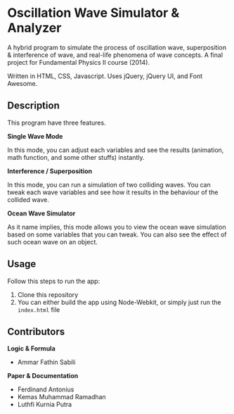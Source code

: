 Oscillation Wave Simulator & Analyzer
=====================================
A hybrid program to simulate the process of oscillation wave, superposition & interference of wave, and real-life phenomena of wave concepts. A final project for Fundamental Physics II course (2014).

Written in HTML, CSS, Javascript. Uses jQuery, jQuery UI, and Font Awesome.

Description
-----------
This program have three features.

**Single Wave Mode**

In this mode, you can adjust each variables and see the results (animation, math function, and some other stuffs) instantly.

**Interference / Superposition**

In this mode, you can run a simulation of two colliding waves. You can tweak each wave variables and see how it results in the behaviour of the collided wave.

**Ocean Wave Simulator** 

As it name implies, this mode allows you to view the ocean wave simulation based on some variables that you can tweak. You can also see the effect of such ocean wave on an object.

Usage
-----
Follow this steps to run the app:

1. Clone this repository
2. You can either build the app using Node-Webkit, or simply just run the ``index.html`` file

Contributors
------------

**Logic & Formula**

* Ammar Fathin Sabili 

**Paper & Documentation**

* Ferdinand Antonius
* Kemas Muhammad Ramadhan
* Luthfi Kurnia Putra
